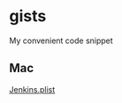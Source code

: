 # gists
My convenient code snippet

## Mac

[Jenkins.plist](https://gist.github.com/mfks17/7a48340745766333a2e618fa7edf24df) 
